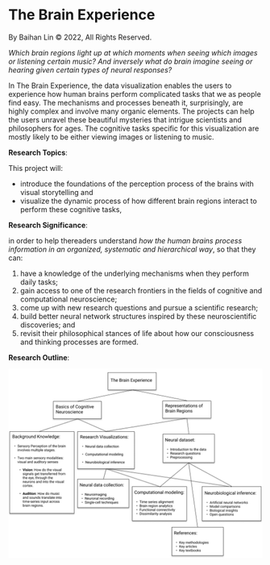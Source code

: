 # The Brain Experience

By Baihan Lin &copy; 2022, All Rights Reserved.



*Which brain regions light up at which moments when seeing which images or listening certain music? And inversely what do brain imagine seeing or hearing given certain types of neural responses?*



In The Brain Experience, the data visualization enables the users to experience how human brains perform complicated tasks that we as people find easy. The mechanisms and processes beneath it, surprisingly, are highly complex and involve many organic elements. The projects can help the users unravel these beautiful mysteries that intrigue scientists and philosophers for ages. The cognitive tasks specific for this visualization are mostly likely to be either viewing images or listening to music.



**Research Topics**:

This project will:

- introduce the foundations of the perception process of the brains with visual storytelling and 
- visualize the dynamic process of how different brain regions interact to perform these cognitive tasks, 



**Research Significance**:

in order to help thereaders understand *how the human brains process information in an organized, systematic and hierarchical way*, so that they can:

1. have a knowledge of the underlying mechanisms when they perform daily tasks; 
2. gain access to one of the research frontiers in the fields of cognitive and computational neuroscience;
3. come up with new research questions and pursue a scientific research; 
4. build better neural network structures inspired by these neuroscientific discoveries; and 
5. revisit their philosophical stances of life about how our consciousness and thinking processes are formed. 



**Research Outline**:

![research-map](./assets/research-map.png)